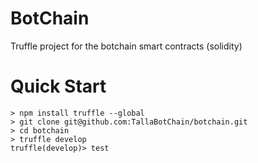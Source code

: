 # BotChain

Truffle project for the botchain smart contracts (solidity)

# Quick Start

```
> npm install truffle --global
> git clone git@github.com:TallaBotChain/botchain.git
> cd botchain
> truffle develop
truffle(develop)> test
```
